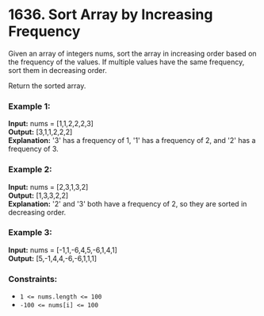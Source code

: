 # 1636. Sort Array by Increasing Frequency
Given an array of integers nums, sort the array in increasing order based on the frequency of the values. If multiple values have the same frequency, sort them in decreasing order.

Return the sorted array.

 

### Example 1:

**Input:** nums = [1,1,2,2,2,3]  
**Output:** [3,1,1,2,2,2]  
**Explanation:** '3' has a frequency of 1, '1' has a frequency of 2, and '2' has a frequency of 3.


### Example 2:

  **Input:** nums = [2,3,1,3,2]  
  **Output:** [1,3,3,2,2]  
  **Explanation:** '2' and '3' both have a frequency of 2, so they are sorted in decreasing order.


### Example 3:

  **Input:** nums = [-1,1,-6,4,5,-6,1,4,1]  
  **Output:** [5,-1,4,4,-6,-6,1,1,1]
 

### Constraints:

  - `1 <= nums.length <= 100`  
  - `-100 <= nums[i] <= 100`
